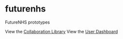 # futurenhs
FutureNHS prototypes

View the <a href="https://simplybenuk.github.io/futurenhs/Collaboration%20Library/">Collaboration Library</a>
View the <a href="https://simplybenuk.github.io/futurenhs/User%20Dashboard/">User Dashboard</a>
